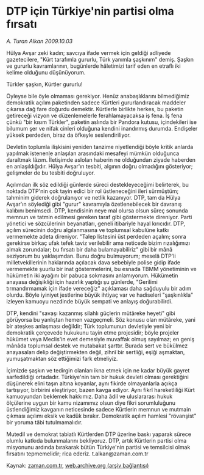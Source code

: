 # DTP için Türkiye'nin partisi olma fırsatı

*A. Turan Alkan 2009.10.03*

<tr><td class="metin" colspan="2" style="padding-top: 20px; padding-left: 5px; padding-right: 10px;">Hülya Avşar zeki kadın; savcıya ifade vermek için geldiği adliyede gazetecilere, "Kürt tarafımla gururlu, Türk yanımla şaşkınım" demiş. Şaşkın ve gururlu kavramlarının, bugünlerde hâletimizi tarif eden en etraflı iki kelime olduğunu düşünüyorum.</td></tr><tr><td class="metin" colspan="2" style="padding-top: 20px; padding-left: 5px; padding-right: 10px;"><p>Türkler şaşkın, Kürtler gururlu!
<p>Öyleyse bile öyle olmaması gerekiyor. Henüz anabaşlıklarını bilmediğimiz demokratik açılım paketinden sadece Kürtleri gururlandıracak maddeler çıkarsa dağ fare doğurdu demektir. Kürtlerle birlikte herkes, bu paketin getireceği vizyon ve düzenlemelerle ferahlamayacaksa iş fena. İş fena çünkü "bir kısım Türkler", paketin aslında bir Pandora kutusu, içindekileri ise bilumum şer ve nifak cinleri olduğuna kendini inandırmış durumda. Endişeler yüksek perdeden, biraz da öfkeyle seslendiriliyor.
<p>Devletin toplumla ilişkisini yeniden tanzime niyetlendiği böyle kritik anlarda yapılmak istenenle anlaşılan arasındaki mesafeyi mümkün olduğunca daraltmak lâzım. İletişimde aslolan haberin ne olduğundan ziyade haberden en anlaşıldığıdır. Hülya Avşar'ın tesbiti, algının doğru olmadığını gösteriyor; gelişmeler de bu tesbiti doğruluyor.
<p>Açılımdan ilk söz edildiği günlerde süreci destekleyeceğimi belirterek, bu noktada DTP'nin çok tayin edici bir rol üstleneceğini ileri sürmüştüm; tahminim giderek doğrulanıyor ve netlik kazanıyor. DTP, tam da Hülya Avşar'ın söylediği gibi "gurur" kavramıyla özetlenebilecek bir davranış kalıbını benimsedi. DTP, kendisinin neye mal olursa olsun süreç sonunda memnun ve tatmin edilmesi gereken taraf gibi göstermekte direniyor. Parti yönetici ve sözcülerinin beyanatları, geneli itibariyle hayal kırıcıdır. DTP, açılım sürecinin doğru algılanmasına ve toplumsal kabulüne katkı vermemekte adeta direniyor. "Talep listesini üst perdeden açalım; sonra gerekirse birkaç ufak tefek taviz verilebilir ama neticede bizim rızalığımızı almak zorundalar; bu fırsatı bir daha bulamayabiliriz" gibi bir mânâ seziyorum bu yaklaşımdan. Bunu doğru bulmuyorum; meselâ DTP'li milletvekillerinin haklarında açılacak dava sebebiyle polise gidip ifade vermemekte şuurlu bir inat göstermelerini, bu esnada TBMM yönetiminin ve hükümetin iki ayağını bir pabuca sokmasını anlamıyorum. Hükümetin anayasa değişikliği için hazırlık yaptığı şu günlerde, "Gerilimi tırmandırmamak için ifade vereceğiz" açıklaması daha sağduyulu bir adım olurdu. Böyle iyiniyet jestlerine büyük ihtiyaç var ve hadiseleri "şaşkınlıkla" izleyen kamuoyu nezdinde büyük sempati ve anlayış doğurabilirdi.
<p>DTP, kendini "savaşı kazanmış silahlı güçlerin mütâreke heyeti" gibi görüyorsa bu yanlıştan hemen vazgeçmeli. Söz konusu olan mütâreke, yani bir ateşkes anlaşması değildir; Türk toplumunun devletiyle yeni bir demokratik çerçevede hukukunu tayin etme projesidir; böyle projeler hükümet veya Meclis'in evet demesiyle muvaffak olmuş sayılmaz; en geniş mânâda toplumsal destek ve mutabakat şarttır. Burada sert ve bükülmez anayasaları delip değiştirmekten değil, zihnî bir sertliği, eşiği aşmaktan, yumuşatmaktan söz ettiğimizi fark etmeliyiz.
<p>İçimizde şaşkın ve tedirgin olanları ikna etmek için ne kadar büyük gayret sarfedildiği ortadadır. Türkiye'nin tam bir hukuk devleti olması gerektiğini düşünerek elini taşın altına koyanlar, aynı fikirde olmayanlarla açıkça tartışıyor, birbirini eleştiriyor, bazen kavga ediyor. Aynı fikrî hareketliliği Kürt kamuoyundan beklemek hakkımız. Daha âdil ve uluslararası hukuk ölçülerine uygun bir kamu nizamımız olsun diye fikri sorumluluğunu üstlendiğimiz kavganın neticesinde sadece Kürtlerin memnun ve mutmain çıkması açılımı eksik ve kadük bırakır. Demokratik açılım hamlesi "rövanşist" bir yoruma tâbi tutulmamalıdır.
<p>Mutedil ve demokrat tabiatlı Kürtlerden DTP üzerine baskı yaparak sürece olumlu katkıda bulunmalarını bekliyoruz. DTP, artık Kürtlerin partisi olma misyonunu ardında bırakarak bütün Türkiye'nin partisi ve temsilcisi olmak fırsatını tepmemelidir; rica ederiz. t.alkan@zaman.com.tr<br/></p></p></p></p></p></p></p></td></tr>

Kaynak: [zaman.com.tr](http://zaman.com.tr/yazar.do?yazino=898691), [web.archive.org (arşiv bağlantısı)](http://web.archive.org/web/20091013231358/http://www.zaman.com.tr:80/yazar.do?yazino=898691)
